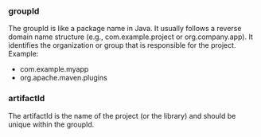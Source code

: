 ### groupId
The groupId is like a package name in Java. It usually follows a reverse domain name structure (e.g., com.example.project or org.company.app).
It identifies the organization or group that is responsible for the project.
Example:
- com.example.myapp
- org.apache.maven.plugins

### artifactId
The artifactId is the name of the project (or the library) and should be unique within the groupId.